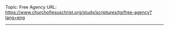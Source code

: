 Topic: Free Agency
URL: https://www.churchofjesuschrist.org/study/scriptures/tg/free-agency?lang=eng

---

